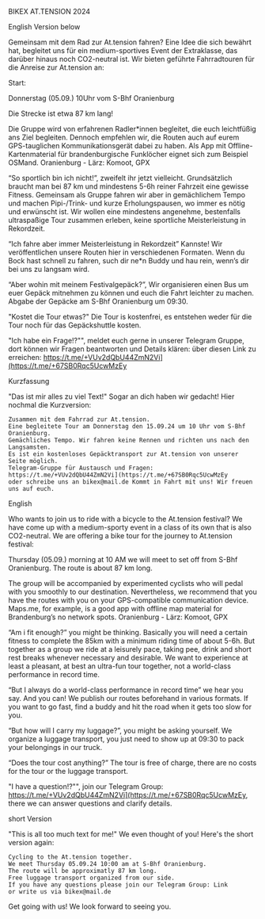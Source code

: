 BIKEX AT.TENSION 2024

English Version below


Gemeinsam mit dem Rad zur At.tension fahren? Eine Idee die sich bewährt hat, begleitet uns für ein medium-sportives Event der Extraklasse, das darüber hinaus noch CO2-neutral ist. Wir bieten geführte Fahrradtouren für die Anreise zur At.tension an:

Start:

Donnerstag (05.09.) 10Uhr vom S-Bhf Oranienburg

Die Strecke ist etwa 87 km lang!

Die Gruppe wird von erfahrenen Radler*innen begleitet, die euch leichtfüßig ans Ziel begleiten. Dennoch empfehlen wir, die Routen auch auf eurem GPS-tauglichen Kommunikationsgerät dabei zu haben. Als App mit Offline-Kartenmaterial für brandenburgische Funklöcher eignet sich zum Beispiel OSMand. Oranienburg - Lärz: Komoot, GPX

“So sportlich bin ich nicht!”, zweifelt ihr jetzt vielleicht. Grundsätzlich braucht man bei 87 km und mindestens 5-6h reiner Fahrzeit eine gewisse Fitness. Gemeinsam als Gruppe fahren wir aber in gemächlichem Tempo und machen Pipi-/Trink- und kurze Erholungspausen, wo immer es nötig und erwünscht ist. Wir wollen eine mindestens angenehme, bestenfalls ultraspaßige Tour zusammen erleben, keine sportliche Meisterleistung in Rekordzeit.

“Ich fahre aber immer Meisterleistung in Rekordzeit” Kannste! Wir veröffentlichen unsere Routen hier in verschiedenen Formaten. Wenn du Bock hast schnell zu fahren, such dir ne*n Buddy und hau rein, wenn’s dir bei uns zu langsam wird.

“Aber wohin mit meinem Festivalgepäck?”, Wir organisieren einen Bus um euer Gepäck mitnehmen zu können und euch die Fahrt leichter zu machen. Abgabe der Gepäcke am S-Bhf Oranienburg um 09:30.

"Kostet die Tour etwas?" Die Tour is kostenfrei, es entstehen weder für die Tour noch für das Gepäckshuttle kosten.

"Ich habe ein Frage!?"", meldet euch gerne in unserer Telegram Gruppe, dort können wir Fragen beantworten und Details klären: über diesen Link zu erreichen: https://t.me/+VUv2dQbU44ZmN2Vi](https://t.me/+67SB0Rqc5UcwMzEy


Kurzfassung

"Das ist mir alles zu viel Text!" Sogar an dich haben wir gedacht! Hier nochmal die Kurzversion:

    Zusammen mit dem Fahrrad zur At.tension.
    Eine begleitete Tour am Donnerstag den 15.09.24 um 10 Uhr vom S-Bhf Oranienburg.
    Gemächliches Tempo. Wir fahren keine Rennen und richten uns nach den Langsamsten.
    Es ist ein kostenloses Gepäcktransport zur At.tension von unserer Seite möglich.
    Telegram-Gruppe für Austausch und Fragen: https://t.me/+VUv2dQbU44ZmN2Vi](https://t.me/+67SB0Rqc5UcwMzEy
    oder schreibe uns an bikex@mail.de Kommt in Fahrt mit uns! Wir freuen uns auf euch.


English

Who wants to join us to ride with a bicycle to the At.tension festival? We have come up with a medium-sporty event in a class of its own that is also CO2-neutral. We are offering a bike tour for the journey to At.tension festival:

Thursday (05.09.) morning at 10 AM we will meet to set off from S-Bhf Oranienburg. The route is about 87 km long.

The group will be accompanied by experimented cyclists who will pedal with you smoothly to our destination. Nevertheless, we recommend that you have the routes with you on your GPS-compatible communication device. Maps.me, for example, is a good app with offline map material for Brandenburg’s no network spots. Oranienburg - Lärz: Komoot, GPX

“Am i fit enough?” you might be thinking. Basically you will need a certain fitness to complete the 85km with a minimum riding time of about 5-6h. But together as a group we ride at a leisurely pace, taking pee, drink and short rest breaks whenever necessary and desirable. We want to experience at least a pleasant, at best an ultra-fun tour together, not a world-class performance in record time.

“But I always do a world-class performance in record time” we hear you say. And you can! We publish our routes beforehand in various formats. If you want to go fast, find a buddy and hit the road when it gets too slow for you.

“But how will I carry my luggage?”, you might be asking yourself. We organize a luggage transport, you just need to show up at 09:30 to pack your belongings in our truck.

“Does the tour cost anything?” The tour is free of charge, there are no costs for the tour or the luggage transport.

"I have a question!?"", join our Telegram Group: https://t.me/+VUv2dQbU44ZmN2Vi](https://t.me/+67SB0Rqc5UcwMzEy, there we can answer questions and clarify details.


short Version

"This is all too much text for me!" We even thought of you! Here's the short version again:

    Cycling to the At.tension together.
    We meet Thursday 05.09.24 10:00 am at S-Bhf Oranienburg.
    The route will be approximatly 87 km long.
    Free luggage transport organized from our side.
    If you have any questions please join our Telegram Group: Link
    or write us via bikex@mail.de

Get going with us! We look forward to seeing you.
